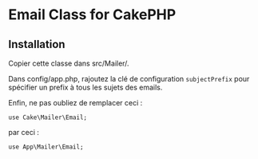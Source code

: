 # Email Class for CakePHP

## Installation

Copier cette classe dans src/Mailer/.

Dans config/app.php, rajoutez la clé de configuration `subjectPrefix` pour spécifier un prefix à tous les sujets des emails.

Enfin, ne pas oubliez de remplacer ceci :

```
use Cake\Mailer\Email;
```

par ceci :

```
use App\Mailer\Email;
```